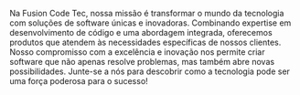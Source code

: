 <p>Na Fusion Code Tec, nossa missão é transformar o mundo da tecnologia com soluções de software únicas e inovadoras. Combinando expertise em desenvolvimento de código e uma abordagem integrada, oferecemos produtos que atendem às necessidades específicas de nossos clientes. Nosso compromisso com a excelência e inovação nos permite criar software que não apenas resolve problemas, mas também abre novas possibilidades. Junte-se a nós para descobrir como a tecnologia pode ser uma força poderosa para o sucesso!</p>
